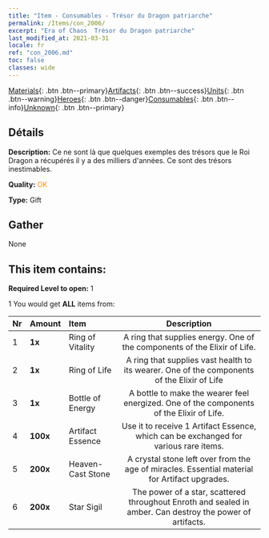 ```yaml
---
title: "Item - Consumables - Trésor du Dragon patriarche"
permalink: /Items/con_2006/
excerpt: "Era of Chaos  Trésor du Dragon patriarche"
last_modified_at: 2021-03-31
locale: fr
ref: "con_2006.md"
toc: false
classes: wide
---
```

 [Materials](/fr/Items/){: .btn .btn--primary}[Artifacts](/fr/Items/Artifacts/){: .btn .btn--success}[Units](/fr/Items/Units/){: .btn .btn--warning}[Heroes](/fr/Items/Heroes/){: .btn .btn--danger}[Consumables](/fr/Items/Consumables/){: .btn .btn--info}[Unknown](/fr/Items/Unknown/){: .btn .btn--primary}

## Détails
 **Description:** Ce ne sont là que quelques exemples des trésors que le Roi Dragon a récupérés il y a des milliers d'années. Ce sont des trésors inestimables.

 **Quality:** <span style="color: #FF8C00">OK</span>

 **Type:** Gift

## Gather

  None

## This item contains:

 **Required Level to open:** 1

 1 You would get **ALL** items  from:

  | Nr | Amount |     Item    | Description |
  |:---|:-------|:------------|:-----------:|
  | 1 |  **1x** | Ring of Vitality | A ring that supplies energy. One of the components of the Elixir of Life.  | 
  | 2 |  **1x** | Ring of Life | A ring that supplies vast health to its wearer. One of the components of the Elixir of Life  | 
  | 3 |  **1x** | Bottle of Energy | A bottle to make the wearer feel energized. One of the components of the Elixir of Life.  | 
  | 4 |  **100x** | Artifact Essence | Use it to receive 1 Artifact Essence, which can be exchanged for various rare items.  | 
  | 5 |  **200x** | Heaven-Cast Stone | A crystal stone left over from the age of miracles. Essential material for Artifact upgrades.  | 
  | 6 |  **200x** | Star Sigil | The power of a star, scattered throughout Enroth and sealed in amber. Can destroy the power of artifacts.  | 
